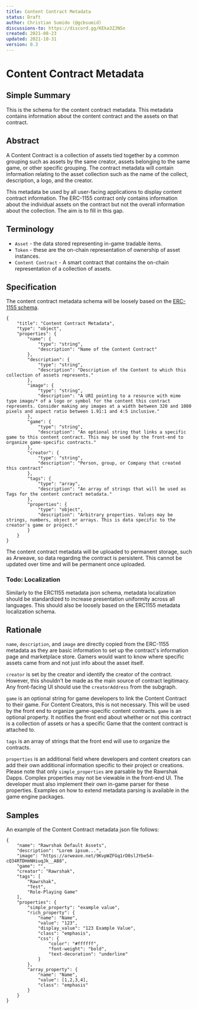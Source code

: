 ```yaml
---
title: Content Contract Metadata
status: Draft
author: Christian Sumido (@gcbsumid)
discussions-to: https://discord.gg/KEka3ZJNSn
created: 2021-08-23
updated: 2021-10-31
version: 0.3
---
```


# Content Contract Metadata

## Simple Summary

This is the schema for the content contract metadata. This metadata contains information about the content contract and the assets on that contract. 

## Abstract

A Content Contract is a collection of assets tied together by a common grouping such as assets by the same creator, assets belonging to the same game, or other specific grouping. The contract metadata will contain information relating to the asset collection such as the name of the collect, description, a logo, and the creator. 

This metadata be used by all user-facing applications to display content contract information. The ERC-1155 contract only contains information about the individual assets on the contract but not the overall information about the collection. The aim is to fill in this gap.

## Terminology

* `Asset` - the data stored representing in-game tradable items. 
* `Token` - these are the on-chain representation of ownership of asset instances.
* `Content Contract` - A smart contract that contains the on-chain representation of a collection of assets.

## Specification 

The content contract metadata schema will be loosely based on the [ERC-1155 schema](https://github.com/ethereum/EIPs/blob/master/EIPS/eip-1155.md#erc-1155-metadata-uri-json-schema).

```
{
    "title": "Content Contract Metadata",
    "type": "object",
    "properties": {
        "name": {
            "type": "string",
            "description": "Name of the Content Contract"
        },
        "description": {
            "type": "string",
            "description": "Description of the Content to which this collection of assets represents."
        },
        "image": {
            "type": "string",
            "description": "A URI pointing to a resource with mime type image/* of a logo or symbol for the content this contract represents. Consider making any images at a width between 320 and 1080 pixels and aspect ratio between 1.91:1 and 4:5 inclusive."
        },
        "game": {
            "type": "string",
            "description": "An optional string that links a specific game to this content contract. This may be used by the front-end to organize game-specific contracts."
        },
        "creator": {
            "type": "string",
            "description": "Person, group, or Company that created this contract"
        },
        "tags": {
            "type": "array",
            "description": "An array of strings that will be used as Tags for the content contract metadata."
        },
        "properties": {
            "type": "object",
            "description": "Arbitrary properties. Values may be strings, numbers, object or arrays. This is data specific to the creator's game or project."
        }
    }
}
```

The content contract metadata will be uploaded to permanent storage, such as Arweave, so data regarding the contract is persistent. This cannot be updated over time and will be permanent once uploaded. 

### Todo: Localization
Similarly to the ERC1155 metadata json schema, metadata localization should be standardized to increase presentation uniformity across all languages. This should also be loosely based on the ERC1155 metadata localization schema. 

## Rationale

`name`, `description`, and `image` are directly copied from the ERC-1155 metadata as they are basic information to set up the contract's information page and marketplace store. Gamers would want to know where specific assets came from and not just info about the asset itself.

`creator` is set by the creator and identify the creator of the contract. However, this shouldn't be made as the main source of contract legitimacy. Any front-facing UI should use the `creatorAddress` from the subgraph. 

`game` is an optional string for game developers to link the Content Contract to their game. For Content Creators, this is not necessary. This will be used by the front end to organize game-specific content contracts. `game` is an optional property. It notifies the front end about whether or not this contract is a collection of assets or has a specific Game that the content contract is attached to.

`tags` is an array of strings that the front end will use to organize the contracts.

`properties` is an additional field where developers and content creators can add their own additional information specific to their project or creations. Please note that only `simple_properties` are parsable by the Rawrshak Dapps. Complex properties may not be viewable in the front-end UI. The developer must also implement their own in-game parser for these properties. Examples on how to extend metadata parsing is available in the game engine packages.

## Samples

An example of the Content Contract metadata json file follows:

```
{
    "name": "Rawrshak Default Assets",
    "description": "Lorem ipsum...",
    "image": "https://arweave.net/9KvpWZFGq1rD0slJYbe54-cQ34RTDHmNHiuqJk__AB8",
    "game": "",
    "creator": "Rawrshak",
    "tags": [
        "Rawrshak",
        "Test",
        "Role-Playing Game"
    ],
    "properties": {
        "simple_property": "example value",
        "rich_property": {
            "name": "Name",
            "value": "123",
            "display_value": "123 Example Value",
            "class": "emphasis",
            "css": {
                "color": "#ffffff",
                "font-weight": "bold",
                "text-decoration": "underline"
            }
        },
        "array_property": {
            "name": "Name",
            "value": [1,2,3,4],
            "class": "emphasis"
        }
    }
}
```